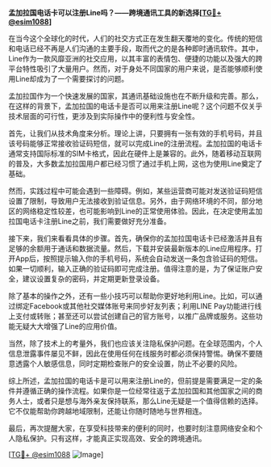 **孟加拉国电话卡可以注册Line吗？——跨境通讯工具的新选择[[TG💪+ @esim1088](https://t.me/s/esim1088)]**

在当今这个全球化的时代，人们的社交方式正在发生翻天覆地的变化。传统的短信和电话已经不再是人们沟通的主要手段，取而代之的是各种即时通讯软件。其中，Line作为一款风靡亚洲的社交应用，以其丰富的表情包、便捷的功能以及强大的跨平台特性吸引了大量用户。然而，对于身处不同国家的用户来说，是否能够顺利使用Line却成为了一个需要探讨的问题。

孟加拉国作为一个快速发展的国家，其通讯基础设施也在不断升级和完善。那么，在这样的背景下，孟加拉国的电话卡是否可以用来注册Line呢？这个问题不仅关乎技术层面的可行性，更涉及到实际操作中的便利性与安全性。

首先，让我们从技术角度来分析。理论上讲，只要拥有一张有效的手机号码，并且该号码能够正常接收验证码短信，就可以完成Line的注册流程。孟加拉国的电话卡通常支持国际标准的SIM卡格式，因此在硬件上是兼容的。此外，随着移动互联网的普及，大多数孟加拉国用户都已经习惯了通过手机上网，这也为使用Line奠定了基础。

然而，实践过程中可能会遇到一些障碍。例如，某些运营商可能对发送验证码短信设置了限制，导致用户无法接收到验证信息。另外，由于网络环境的不同，部分地区的网络稳定性较差，也可能影响到Line的正常使用体验。因此，在决定使用孟加拉国电话卡注册Line之前，我们需要做好充分准备。

接下来，我们来看看具体的步骤。首先，确保你的孟加拉国电话卡已经激活并且有足够的余额用于通话和数据流量。然后，下载并安装最新版本的Line应用程序。打开App后，按照提示输入你的手机号码，系统会自动发送一条包含验证码的短信。如果一切顺利，输入正确的验证码即可完成注册。值得注意的是，为了保证账户安全，建议设置复杂的密码，并定期更新登录设备。

除了基本的操作之外，还有一些小技巧可以帮助你更好地利用Line。比如，可以通过绑定Facebook或其他社交媒体账号来同步好友列表；利用LINE Pay功能进行线上支付或转账；甚至还可以尝试创建自己的官方账号，以推广品牌或服务。这些功能无疑大大增强了Line的应用价值。

当然，除了技术上的考量外，我们也应该关注隐私保护问题。在全球范围内，个人信息泄露事件屡见不鲜，因此在使用任何在线服务时都必须保持警惕。确保不要随意透露个人敏感信息，同时定期检查账户的安全设置，防止不必要的风险。

综上所述，孟加拉国的电话卡是可以用来注册Line的，但前提是需要满足一定的条件并遵循正确的操作流程。如果你是一位经常往返于孟加拉国和其他国家之间的商务人士，或者只是想与海外亲友保持联系，那么Line无疑是一个值得信赖的选择。它不仅能帮助你跨越地域限制，还能让你随时随地与世界相连。

最后，再次提醒大家，在享受科技带来的便利的同时，也要时刻注意网络安全和个人隐私保护。只有这样，才能真正实现高效、安全的跨境通讯。

[[TG💪+ @esim1088](https://t.me/s/esim1088) ![Image](https://i.postimg.cc/4NQfJmqS/Snipaste-2025-05-13-00-14-12.png)]